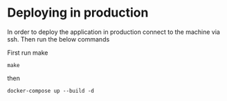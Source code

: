 # Deploying in production

In order to deploy the application in production connect to the machine via ssh. Then run the below commands

First run make

```
make
```

then

```
docker-compose up --build -d
```
